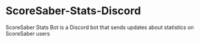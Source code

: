 # ScoreSaber-Stats-Discord
ScoreSaber Stats Bot is a Discord bot that sends updates about statistics on ScoreSaber users
